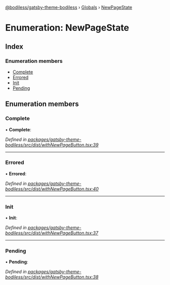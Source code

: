 [@bodiless/gatsby-theme-bodiless](../README.md) › [Globals](../globals.md) › [NewPageState](newpagestate.md)

# Enumeration: NewPageState

## Index

### Enumeration members

* [Complete](newpagestate.md#complete)
* [Errored](newpagestate.md#errored)
* [Init](newpagestate.md#init)
* [Pending](newpagestate.md#pending)

## Enumeration members

###  Complete

• **Complete**:

*Defined in [packages/gatsby-theme-bodiless/src/dist/withNewPageButton.tsx:39](https://github.com/johnsonandjohnson/Bodiless-JS/blob/23af96d/packages/gatsby-theme-bodiless/src/dist/withNewPageButton.tsx#L39)*

___

###  Errored

• **Errored**:

*Defined in [packages/gatsby-theme-bodiless/src/dist/withNewPageButton.tsx:40](https://github.com/johnsonandjohnson/Bodiless-JS/blob/23af96d/packages/gatsby-theme-bodiless/src/dist/withNewPageButton.tsx#L40)*

___

###  Init

• **Init**:

*Defined in [packages/gatsby-theme-bodiless/src/dist/withNewPageButton.tsx:37](https://github.com/johnsonandjohnson/Bodiless-JS/blob/23af96d/packages/gatsby-theme-bodiless/src/dist/withNewPageButton.tsx#L37)*

___

###  Pending

• **Pending**:

*Defined in [packages/gatsby-theme-bodiless/src/dist/withNewPageButton.tsx:38](https://github.com/johnsonandjohnson/Bodiless-JS/blob/23af96d/packages/gatsby-theme-bodiless/src/dist/withNewPageButton.tsx#L38)*

